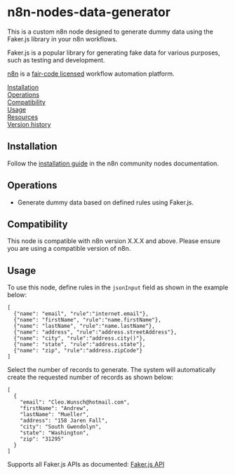 # n8n-nodes-data-generator

This is a custom n8n node designed to generate dummy data using the Faker.js library in your n8n workflows.

Faker.js is a popular library for generating fake data for various purposes, such as testing and development.

[n8n](https://n8n.io/) is a [fair-code licensed](https://docs.n8n.io/reference/license/) workflow automation platform.

[Installation](#installation)  
[Operations](#operations)  
[Compatibility](#compatibility)  
[Usage](#usage)  
[Resources](#resources)  
[Version history](#version-history)

## Installation

Follow the [installation guide](https://docs.n8n.io/integrations/community-nodes/installation/) in the n8n community nodes documentation.

## Operations

- Generate dummy data based on defined rules using Faker.js.

## Compatibility

This node is compatible with n8n version X.X.X and above. Please ensure you are using a compatible version of n8n.

## Usage

To use this node, define rules in the `jsonInput` field as shown in the example below:

```
[
  {"name": "email", "rule":"internet.email"},
  {"name": "firstName", "rule":"name.firstName"},
  {"name": "lastName", "rule":"name.lastName"},
  {"name": "address", "rule":"address.streetAddress"},
  {"name": "city", "rule":"address.city()"},
  {"name": "state", "rule":"address.state"},
  {"name": "zip", "rule":"address.zipCode"}
]
```

Select the number of records to generate. The system will automatically create the requested number of records as shown below:

```
[
  {
    "email": "Cleo.Wunsch@hotmail.com",
    "firstName": "Andrew",
    "lastName": "Mueller",
    "address": "158 Jaren Fall",
    "city": "South Gwendolyn",
    "state": "Washington",
    "zip": "31295"
  }
]
```

Supports all Faker.js APIs as documented: [Faker.js API](https://fakerjs.dev/api/)
